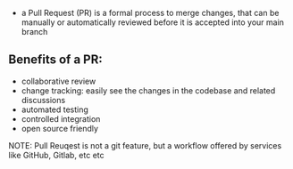 
- a Pull Request (PR) is a formal process to merge changes, that can be manually or automatically reviewed before it is accepted into your main branch

## Benefits of a PR:
- collaborative review
- change tracking: easily see the changes in the codebase and related discussions
- automated testing
- controlled integration
- open source friendly

NOTE: Pull Reuqest is not a git feature, but a workflow offered by services like GitHub, Gitlab, etc etc
